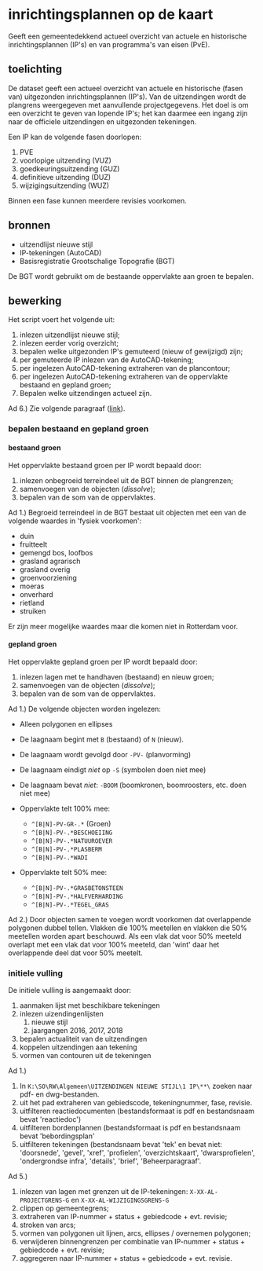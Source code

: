 # inrichtingsplannen op de kaart
Geeft een gemeentedekkend actueel overzicht van actuele en historische inrichtingsplannen (IP's) en van programma's van eisen (PvE).

## toelichting

De dataset geeft een actueel overzicht van actuele en historische (fasen van) uitgezonden inrichtingsplannen (IP's). Van de uitzendingen wordt de plangrens weergegeven met aanvullende projectgegevens. Het doel is om een overzicht te geven van lopende IP's; het kan daarmee een ingang zijn naar de officiele uitzendingen en uitgezonden tekeningen.

Een IP kan de volgende fasen doorlopen:

1. PVE
2. voorlopige uitzending (VUZ)
3. goedkeuringsuitzending (GUZ)
4. definitieve uitzending (DUZ)
5. wijzigingsuitzending (WUZ)

Binnen een fase kunnen meerdere revisies voorkomen.

## bronnen

* uitzendlijst nieuwe stijl
* IP-tekeningen (AutoCAD)
* Basisregistratie Grootschalige Topografie (BGT)

De BGT wordt gebruikt om de bestaande oppervlakte aan groen te bepalen.

## bewerking
Het script voert het volgende uit:

1. inlezen uitzendlijst nieuwe stijl;
2. inlezen eerder vorig overzicht;
3. bepalen welke uitgezonden IP's gemuteerd (nieuw of gewijzigd) zijn;
4. per gemuteerde IP inlezen van de AutoCAD-tekening;
5. per ingelezen AutoCAD-tekening extraheren van de plancontour;
6. per ingelezen AutoCAD-tekening extraheren van de oppervlakte bestaand en gepland groen;
7. Bepalen welke uitzendingen actueel zijn.

Ad 6.) Zie volgende paragraaf ([link](#bepalen-bestaand-en-gepland-groen)).

### bepalen bestaand en gepland groen
#### bestaand groen
Het oppervlakte bestaand groen per IP wordt bepaald door:
1. inlezen onbegroeid terreindeel uit de BGT binnen de plangrenzen;
2. samenvoegen van de objecten (*dissolve*);
3. bepalen van de som van de oppervlaktes.

Ad 1.) Begroeid terreindeel in de BGT bestaat uit objecten met een van de volgende waardes in 'fysiek voorkomen':
* duin
* fruitteelt
* gemengd bos, loofbos
* grasland agrarisch
* grasland overig
* groenvoorziening
* moeras
* onverhard
* rietland
* struiken

Er zijn meer mogelijke waardes maar die komen niet in Rotterdam voor.

#### gepland groen
Het oppervlakte gepland groen per IP wordt bepaald door:
1. inlezen lagen met te handhaven (bestaand) en nieuw groen;
2. samenvoegen van de objecten (*dissolve*);
3. bepalen van de som van de oppervlaktes.

Ad 1.) De volgende objecten worden ingelezen:
* Alleen polygonen en ellipses
* De laagnaam begint met `B` (bestaand) of `N` (nieuw).
* De laagnaam wordt gevolgd door `-PV-` (planvorming)
* De laagnaam eindigt *niet* op `-S` (symbolen doen niet mee)
* De laagnaam bevat *niet*: `-BOOM` (boomkronen, boomroosters, etc. doen niet mee)

* Oppervlakte telt 100% mee:
  * `^[B|N]-PV-GR-.*` (Groen)
  * `^[B|N]-PV-.*BESCHOEIING`
  * `^[B|N]-PV-.*NATUUROEVER`
  * `^[B|N]-PV-.*PLASBERM`
  * `^[B|N]-PV-.*WADI`

* Oppervlakte telt 50% mee:
  * `^[B|N]-PV-.*GRASBETONSTEEN`
  * `^[B|N]-PV-.*HALFVERHARDING`
  * `^[B|N]-PV-.*TEGEL_GRAS`


Ad 2.) Door objecten samen te voegen wordt voorkomen dat overlappende polygonen dubbel tellen. Vlakken die 100% meetellen en vlakken die 50% meetellen worden apart beschouwd. Als een vlak dat voor 50% meeteld overlapt met een vlak dat voor 100% meeteld, dan 'wint' daar het overlappende deel dat voor 50% meetelt.

### initiele vulling

De initiele vulling is aangemaakt door:

1. aanmaken lijst met beschikbare tekeningen
2. inlezen uizendingenlijsten
   1. nieuwe stijl
   2. jaargangen 2016, 2017, 2018
3. bepalen actualiteit van de uitzendingen
4. koppelen uitzendingen aan tekening
5. vormen van contouren uit de tekeningen

Ad 1.)
1. In `K:\SO\RW\Algemeen\UITZENDINGEN NIEUWE STIJL\1 IP\**\` zoeken naar pdf- en dwg-bestanden.
2. uit het pad extraheren van gebiedscode, tekeningnummer, fase, revisie.
3. uitfilteren reactiedocumenten (bestandsformaat is pdf en bestandsnaam bevat 'reactiedoc')
4. uitfilteren bordenplannen (bestandsformaat is pdf en bestandsnaam bevat 'bebordingsplan'
5. uitfilteren tekeningen (bestandsnaam bevat 'tek' en bevat niet: 'doorsnede', 'gevel', 'xref', 'profielen', 'overzichtskaart', 'dwarsprofielen', 'ondergrondse infra', 'details', 'brief', 'Beheerparagraaf'.

Ad 5.)
1. inlezen van lagen met grenzen uit de IP-tekeningen: `X-XX-AL-PROJECTGRENS-G` en `X-XX-AL-WIJZIGINGSGRENS-G`
2. clippen op gemeentegrens;
3. extraheren van IP-nummer + status + gebiedcode + evt. revisie;
4. stroken van arcs;
5. vormen van polygonen uit lijnen, arcs, ellipses / overnemen polygonen;
6. verwijderen binnengrenzen per combinatie van IP-nummer + status + gebiedcode + evt. revisie;
7. aggregeren naar IP-nummer + status + gebiedcode + evt. revisie.
